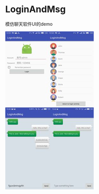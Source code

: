 # LoginAndMsg
模仿聊天软件UI的demo

![image](https://github.com/GavinAndre/LoginAndMsg/blob/master/screenshots/s1.jpg)
